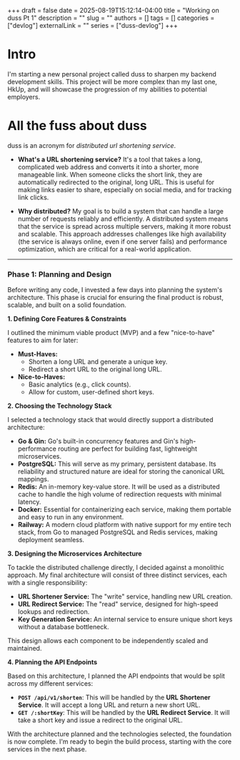+++
draft = false
date = 2025-08-19T15:12:14-04:00
title = "Working on duss Pt 1"
description = ""
slug = ""
authors = []
tags = []
categories = ["devlog"]
externalLink = ""
series = ["duss-devlog"]
+++

# Intro

I'm starting a new personal project called duss to sharpen my backend development skills. This project will be more complex than my last one, HkUp, and will showcase the progression of my abilities to potential employers.

# All the fuss about duss

duss is an acronym for *distributed url shortening service*.

- **What's a URL shortening service?** It's a tool that takes a long, complicated web address and converts it into a shorter, more manageable link. When someone clicks the short link, they are automatically redirected to the original, long URL. This is useful for making links easier to share, especially on social media, and for tracking link clicks.

- **Why distributed?** My goal is to build a system that can handle a large number of requests reliably and efficiently. A distributed system means that the service is spread across multiple servers, making it more robust and scalable. This approach addresses challenges like high availability (the service is always online, even if one server fails) and performance optimization, which are critical for a real-world application.

---

### Phase 1: Planning and Design

Before writing any code, I invested a few days into planning the system's architecture. This phase is crucial for ensuring the final product is robust, scalable, and built on a solid foundation.

**1. Defining Core Features & Constraints**

I outlined the minimum viable product (MVP) and a few "nice-to-have" features to aim for later:

* **Must-Haves:**
    * Shorten a long URL and generate a unique key.
    * Redirect a short URL to the original long URL.
* **Nice-to-Haves:**
    * Basic analytics (e.g., click counts).
    * Allow for custom, user-defined short keys.

**2. Choosing the Technology Stack**

I selected a technology stack that would directly support a distributed architecture:

* **Go & Gin:** Go's built-in concurrency features and Gin's high-performance routing are perfect for building fast, lightweight microservices.
* **PostgreSQL:** This will serve as my primary, persistent database. Its reliability and structured nature are ideal for storing the canonical URL mappings.
* **Redis:** An in-memory key-value store. It will be used as a distributed cache to handle the high volume of redirection requests with minimal latency.
* **Docker:** Essential for containerizing each service, making them portable and easy to run in any environment.
* **Railway:** A modern cloud platform with native support for my entire tech stack, from Go to managed PostgreSQL and Redis services, making deployment seamless.

**3. Designing the Microservices Architecture**

To tackle the distributed challenge directly, I decided against a monolithic approach. My final architecture will consist of three distinct services, each with a single responsibility:

* **URL Shortener Service:** The "write" service, handling new URL creation.
* **URL Redirect Service:** The "read" service, designed for high-speed lookups and redirection.
* **Key Generation Service:** An internal service to ensure unique short keys without a database bottleneck.

This design allows each component to be independently scaled and maintained.

**4. Planning the API Endpoints**

Based on this architecture, I planned the API endpoints that would be split across my different services:

* **`POST /api/v1/shorten`**: This will be handled by the **URL Shortener Service**. It will accept a long URL and return a new short URL.
* **`GET /:shortKey`**: This will be handled by the **URL Redirect Service**. It will take a short key and issue a redirect to the original URL.

With the architecture planned and the technologies selected, the foundation is now complete. I'm ready to begin the build process, starting with the core services in the next phase.
